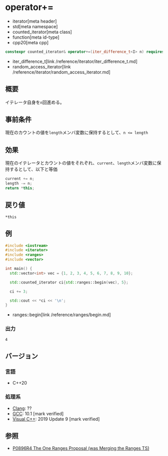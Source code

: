 # operator+=
* iterator[meta header]
* std[meta namespace]
* counted_iterator[meta class]
* function[meta id-type]
* cpp20[meta cpp]

```cpp
constexpr counted_iterator& operator+=(iter_difference_t<I> n) requires random_access_iterator<I>;
```
* iter_difference_t[link /reference/iterator/iter_difference_t.md]
* random_access_iterator[link /reference/iterator/random_access_iterator.md]


## 概要

イテレータ自身を`n`回進める。

## 事前条件

現在のカウントの値を`length`メンバ変数に保持するとして、`n <= length`

## 効果

現在のイテレータとカウントの値をそれぞれ、`current`、`length`メンバ変数に保持するとして、以下と等価

```cpp
current += n;
length -= n;
return *this;
```

## 戻り値

`*this`

## 例
```cpp example
#include <iostream>
#include <iterator>
#include <ranges>
#include <vector>

int main() {
  std::vector<int> vec = {1, 2, 3, 4, 5, 6, 7, 8, 9, 10};

  std::counted_iterator ci{std::ranges::begin(vec), 5};

  ci += 3;

  std::cout << *ci << '\n';
}
```
* ranges::begin[link /reference/ranges/begin.md]

### 出力
```
4
```

## バージョン
### 言語
- C++20

### 処理系
- [Clang](/implementation.md#clang): ??
- [GCC](/implementation.md#gcc): 10.1 [mark verified]
- [Visual C++](/implementation.md#visual_cpp): 2019 Update 9 [mark verified]

## 参照
- [P0896R4 The One Ranges Proposal (was Merging the Ranges TS)](http://www.open-std.org/jtc1/sc22/wg21/docs/papers/2018/p0896r4.pdf)
